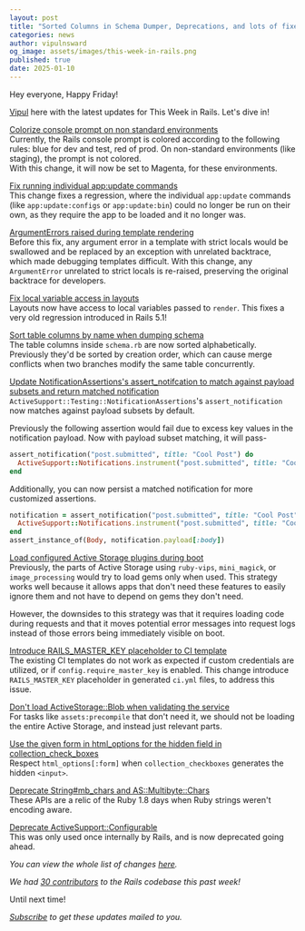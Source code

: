 ```yaml
---
layout: post
title: "Sorted Columns in Schema Dumper, Deprecations, and lots of fixes!"
categories: news
author: vipulnsward
og_image: assets/images/this-week-in-rails.png
published: true
date: 2025-01-10
---
```


Hey everyone, Happy Friday!

[Vipul](https://www.saeloun.com/team/vipul) here with the latest updates for This Week in Rails. Let's dive in!

[Colorize console prompt on non standard environments](https://github.com/rails/rails/pull/53027)  
Currently, the Rails console prompt is colored according to the following rules: blue for dev and test, red of prod.
On non-standard environments (like staging), the prompt is not colored.  
With this change, it will now be set to Magenta, for these environments.

[Fix running individual app:update commands](https://github.com/rails/rails/pull/54098)  
This change fixes a regression, where the individual `app:update` commands (like `app:update:configs` or `app:update:bin`) could no longer be run on their own, 
as they require the app to be loaded and it no longer was.

[ArgumentErrors raised during template rendering](https://github.com/rails/rails/pull/54133)  
Before this fix, any argument error in a template with strict locals would be swallowed and be replaced by an exception with unrelated backtrace, 
which made debugging templates difficult.
With this change, any `ArgumentError` unrelated to strict locals is re-raised, preserving the original backtrace for developers.

[Fix local variable access in layouts](https://github.com/rails/rails/pull/54020)  
Layouts now have access to local variables passed to `render`.
This fixes a very old regression introduced in Rails 5.1!

[Sort table columns by name when dumping schema](https://github.com/rails/rails/pull/53281)  
The table columns inside `schema.rb` are now sorted alphabetically.
Previously they'd be sorted by creation order, which can cause merge conflicts when two branches modify the same table concurrently.

[Update NotificationAssertions's assert_notifcation to match against payload subsets and return matched notification](https://github.com/rails/rails/pull/54126)  
`ActiveSupport::Testing::NotificationAssertions`'s `assert_notification` now matches against payload subsets by default.

Previously the following assertion would fail due to excess key values in the notification payload. Now with payload subset matching, it will pass-

```ruby
assert_notification("post.submitted", title: "Cool Post") do
  ActiveSupport::Notifications.instrument("post.submitted", title: "Cool Post", body: "Cool Body")
end
```

Additionally, you can now persist a matched notification for more customized assertions.

```ruby
notification = assert_notification("post.submitted", title: "Cool Post") do
  ActiveSupport::Notifications.instrument("post.submitted", title: "Cool Post", body: Body.new("Cool Body"))
end
assert_instance_of(Body, notification.payload[:body])
```

[Load configured Active Storage plugins during boot](https://github.com/rails/rails/pull/45100)    
Previously, the parts of Active Storage using `ruby-vips`, `mini_magick`, or `image_processing` would try to load gems only when used. 
This strategy works well because it allows apps that don't need these features to easily ignore them and not have to depend on gems they don't need.

However, the downsides to this strategy was that it requires loading code during requests and that it moves potential error messages into request
logs instead of those errors being immediately visible on boot.

[Introduce RAILS_MASTER_KEY placeholder to CI template](https://github.com/rails/rails/pull/52230)  
The existing CI templates do not work as expected if custom credentials are utilized, or if `config.require_master_key` is enabled.
This change introduce `RAILS_MASTER_KEY` placeholder in generated `ci.yml` files, to address this issue.

[Don't load ActiveStorage::Blob when validating the service](https://github.com/rails/rails/pull/54142)  
For tasks like `assets:precompile` that don't need it, we should not be loading the entire Active Storage, and instead just relevant parts.

[Use the given form in html_options for the hidden field in collection_check_boxes](https://github.com/rails/rails/pull/51746)  
Respect `html_options[:form]` when `collection_checkboxes` generates the hidden `<input>`.

[Deprecate String#mb_chars and AS::Multibyte::Chars](https://github.com/rails/rails/pull/54081)  
These APIs are a relic of the Ruby 1.8 days when Ruby strings weren't encoding aware.

[Deprecate ActiveSupport::Configurable](https://github.com/rails/rails/pull/53970)  
This was only used once internally by Rails, and is now deprecated going ahead.


_You can view the whole list of changes [here](https://github.com/rails/rails/compare/@%7B2025-01-04%7D...main@%7B2025-01-10%7D)._  

_We had [30 contributors](https://contributors.rubyonrails.org/contributors/in-time-window/20250104-20250110) to the Rails codebase this past week!_

Until next time!

_[Subscribe](https://world.hey.com/this.week.in.rails) to get these updates mailed to you._
